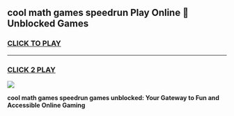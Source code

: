 
## cool math games speedrun Play Online 👋 Unblocked Games
<h3>
<a href="https://news.freeplayer.one?title=cool_math_games_speedrun&ref=17CMG">CLICK TO PLAY</a></h3>
<hr>

<h3>
<a href="https://news.freeplayer.one?title=cool_math_games_speedrun&ref=17CMG">CLICK 2 PLAY</a>
  
</h3>

<a href="https://news.freeplayer.one?title=cool_math_games_speedrun&ref=17CMG/"><img src="https://clearcache.store/games.png"></a>


**cool math games speedrun games unblocked: Your Gateway to Fun and Accessible Online Gaming**
